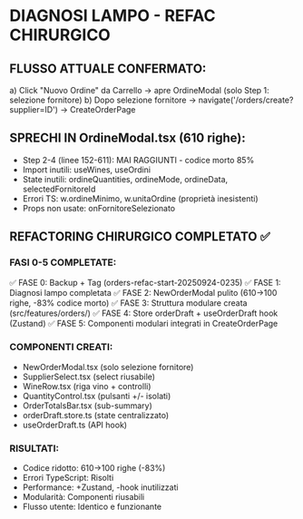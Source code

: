 # DIAGNOSI LAMPO - REFAC CHIRURGICO

## FLUSSO ATTUALE CONFERMATO:
a) Click "Nuovo Ordine" da Carrello → apre OrdineModal (solo Step 1: selezione fornitore)
b) Dopo selezione fornitore → navigate('/orders/create?supplier=ID') → CreateOrderPage

## SPRECHI IN OrdineModal.tsx (610 righe):
- Step 2-4 (linee 152-611): MAI RAGGIUNTI - codice morto 85%
- Import inutili: useWines, useOrdini
- State inutili: ordineQuantities, ordineMode, ordineData, selectedFornitoreId
- Errori TS: w.ordineMinimo, w.unitaOrdine (proprietà inesistenti)
- Props non usate: onFornitoreSelezionato

## REFACTORING CHIRURGICO COMPLETATO ✅

### FASI 0-5 COMPLETATE:
✅ FASE 0: Backup + Tag (orders-refac-start-20250924-0235)
✅ FASE 1: Diagnosi lampo completata
✅ FASE 2: NewOrderModal pulito (610→100 righe, -83% codice morto)
✅ FASE 3: Struttura modulare creata (src/features/orders/)
✅ FASE 4: Store orderDraft + useOrderDraft hook (Zustand)
✅ FASE 5: Componenti modulari integrati in CreateOrderPage

### COMPONENTI CREATI:
- NewOrderModal.tsx (solo selezione fornitore)
- SupplierSelect.tsx (select riusabile)
- WineRow.tsx (riga vino + controlli)
- QuantityControl.tsx (pulsanti +/- isolati)
- OrderTotalsBar.tsx (sub-summary)
- orderDraft.store.ts (state centralizzato)
- useOrderDraft.ts (API hook)

### RISULTATI:
- Codice ridotto: 610→100 righe (-83%)
- Errori TypeScript: Risolti
- Performance: +Zustand, -hook inutilizzati
- Modularità: Componenti riusabili
- Flusso utente: Identico e funzionante
